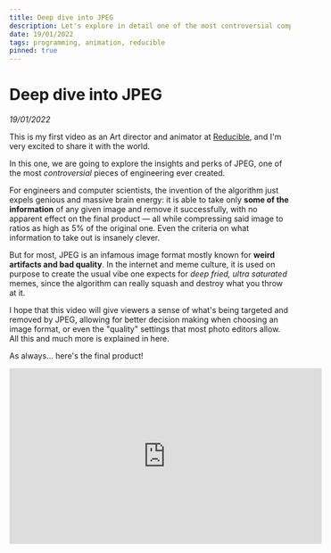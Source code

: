 ```yaml
---
title: Deep dive into JPEG
description: Let's explore in detail one of the most controversial compression algorithms
date: 19/01/2022
tags: programming, animation, reducible
pinned: true
---
```


# Deep dive into JPEG
*19/01/2022*

This is my first video as an Art director and animator at [Reducible](https://www.youtube.com/c/Reducible), and I'm very excited to share it with the world.

In this one, we are going to explore the insights and perks of JPEG, one of the most *controversial* pieces of engineering ever created. 

For engineers and computer scientists, the invention of the algorithm just expels genious and massive brain energy: it is able to take only **some of the information** of any given image and remove it successfully, with no apparent effect on the final product — all while compressing said image to ratios as high as 5% of the original one. Even the criteria on what information to take out is insanely clever. 

But for most, JPEG is an infamous image format mostly known for **weird artifacts and bad quality**. In the internet and meme culture, it is used on purpose to create the usual vibe one expects for *deep fried, ultra saturated* memes, since the algorithm can really squash and destroy what you throw at it.

I hope that this video will give viewers a sense of what's being targeted and removed by JPEG, allowing for better decision making when choosing an image format, or even the "quality" settings that most photo editors allow. All this and much more is explained in here.

As always... here's the final product!

<iframe width="560" height="315" src="https://www.youtube.com/embed/0me3guauqOU" title="YouTube video player" frameborder="0" allow="accelerometer; autoplay; clipboard-write; encrypted-media; gyroscope; picture-in-picture" allowfullscreen></iframe>